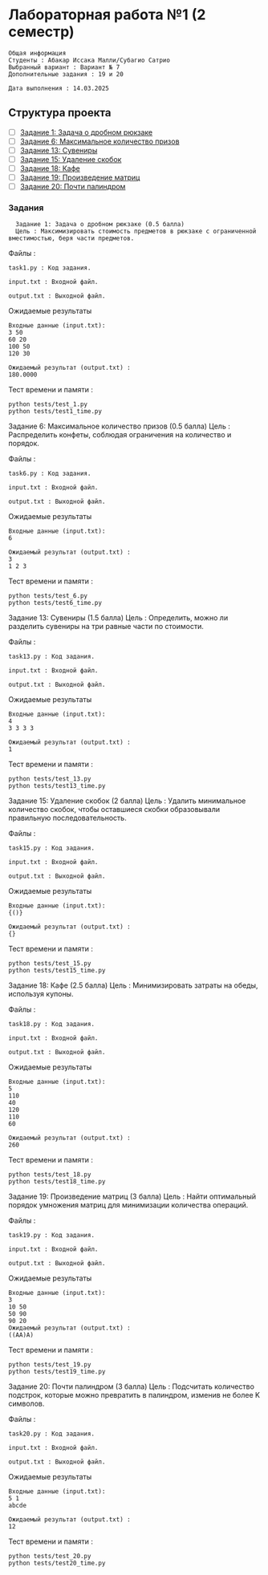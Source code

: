 # Лабораторная работа №1 (2 семестр)
    Общая информация
    Студенты : Абакар Иссака Малли/Субагио Сатрио
    Выбранный вариант : Вариант № 7 
    Дополнительные задания : 19 и 20

    Дата выполнения : 14.03.2025
## Структура проекта
- [ ] [Задание 1: Задача о дробном рюкзаке](https://github.com/merab235/Algorithme-2e-semestre/tree/main/lab1/lab_1)
- [ ] [Задание 6: Максимальное количество призов](https://github.com/merab235/Algorithme-2e-semestre/tree/main/lab1/lab_6)
- [ ] [Задание 13: Сувениры](https://github.com/merab235/Algorithme-2e-semestre/tree/main/lab1/lab_13)
- [ ] [Задание 15: Удаление скобок](https://github.com/merab235/Algorithme-2e-semestre/tree/main/lab1/lab_15)
- [ ] [Задание 18: Кафе](https://github.com/merab235/Algorithme-2e-semestre/tree/main/lab1/lab_18)
- [ ] [Задание 19: Произведение матриц](https://github.com/merab235/Algorithme-2e-semestre/tree/main/lab1/lab_19)
- [ ] [Задание 20: Почти палиндром](https://github.com/merab235/Algorithme-2e-semestre/tree/main/lab1/lab_20)

### Задания
      Задание 1: Задача о дробном рюкзаке (0.5 балла)
      Цель : Максимизировать стоимость предметов в рюкзаке с ограниченной вместимостью, беря части предметов.

Файлы :

    task1.py : Код задания.

    input.txt : Входной файл.

    output.txt : Выходной файл.

Ожидаемые результаты
       
    Входные данные (input.txt):
    3 50
    60 20
    100 50
    120 30

    Ожидаемый результат (output.txt) :
    180.0000

Тест времени и памяти :
    
    python tests/test_1.py
    python tests/test1_time.py

 Задание 6: Максимальное количество призов (0.5 балла)
    Цель : Распределить конфеты, соблюдая ограничения на количество и порядок.

Файлы :

    task6.py : Код задания.

    input.txt : Входной файл.

    output.txt : Выходной файл.

Ожидаемые результаты
       
    Входные данные (input.txt):
    6

    Ожидаемый результат (output.txt) :
    3
    1 2 3
Тест времени и памяти :
    
    python tests/test_6.py
    python tests/test6_time.py
Задание 13: Сувениры (1.5 балла)
Цель : Определить, можно ли разделить сувениры на три равные части по стоимости.

Файлы :

    task13.py : Код задания.

    input.txt : Входной файл.

    output.txt : Выходной файл.

Ожидаемые результаты
       
    Входные данные (input.txt):
    4
    3 3 3 3

    Ожидаемый результат (output.txt) :
    1

Тест времени и памяти :
    
    python tests/test_13.py
    python tests/test13_time.py
Задание 15: Удаление скобок (2 балла)
Цель : Удалить минимальное количество скобок, чтобы оставшиеся скобки образовывали правильную последовательность.

Файлы :

    task15.py : Код задания.

    input.txt : Входной файл.

    output.txt : Выходной файл.

Ожидаемые результаты
       
    Входные данные (input.txt):
    {()}

    Ожидаемый результат (output.txt) :
    {}

Тест времени и памяти :
    
    python tests/test_15.py
    python tests/test15_time.py
Задание 18: Кафе (2.5 балла)
Цель : Минимизировать затраты на обеды, используя купоны.

Файлы :

    task18.py : Код задания.

    input.txt : Входной файл.

    output.txt : Выходной файл.

Ожидаемые результаты
       
    Входные данные (input.txt):
    5
    110
    40
    120
    110
    60

    Ожидаемый результат (output.txt) :
    260
Тест времени и памяти :
    
    python tests/test_18.py
    python tests/test18_time.py
Задание 19: Произведение матриц (3 балла)
Цель : Найти оптимальный порядок умножения матриц для минимизации количества операций.

Файлы :

    task19.py : Код задания.

    input.txt : Входной файл.

    output.txt : Выходной файл.

Ожидаемые результаты
       
    Входные данные (input.txt):
    3
    10 50
    50 90
    90 20
    Ожидаемый результат (output.txt) :
    ((AA)A)

Тест времени и памяти :
    
    python tests/test_19.py
    python tests/test19_time.py
Задание 20: Почти палиндром (3 балла)
Цель : Подсчитать количество подстрок, которые можно превратить в палиндром, изменив не более K символов.

Файлы :

    task20.py : Код задания.

    input.txt : Входной файл.

    output.txt : Выходной файл.

Ожидаемые результаты
       
    Входные данные (input.txt):
    5 1
    abcde

    Ожидаемый результат (output.txt) :
    12

Тест времени и памяти :
    
    python tests/test_20.py
    python tests/test20_time.py
